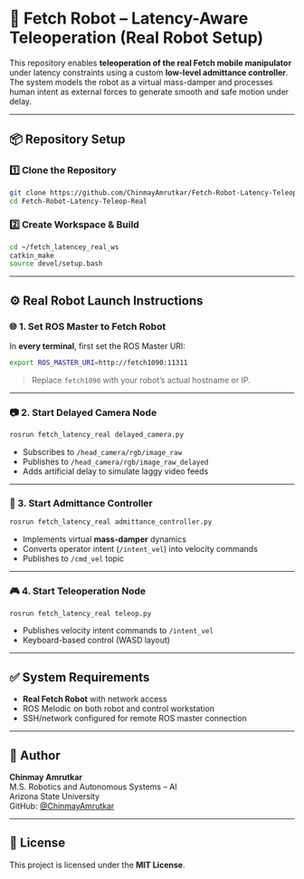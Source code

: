 # 🤖 Fetch Robot – Latency-Aware Teleoperation (Real Robot Setup)

This repository enables **teleoperation of the real Fetch mobile manipulator** under latency constraints using a custom **low-level admittance controller**. The system models the robot as a virtual mass-damper and processes human intent as external forces to generate smooth and safe motion under delay.

---

## 📦 Repository Setup

### 1️⃣ Clone the Repository

```bash
git clone https://github.com/ChinmayAmrutkar/Fetch-Robot-Latency-Teleop-Real.git
cd Fetch-Robot-Latency-Teleop-Real
```

### 2️⃣ Create Workspace & Build

```bash
cd ~/fetch_latencey_real_ws
catkin_make
source devel/setup.bash
```

---

## ⚙️ Real Robot Launch Instructions

### 🌐 1. Set ROS Master to Fetch Robot

In **every terminal**, first set the ROS Master URI:

```bash
export ROS_MASTER_URI=http://fetch1090:11311
```

> Replace `fetch1090` with your robot’s actual hostname or IP.

---

### 📷 2. Start Delayed Camera Node

```bash
rosrun fetch_latency_real delayed_camera.py


```

- Subscribes to `/head_camera/rgb/image_raw`
- Publishes to `/head_camera/rgb/image_raw_delayed`
- Adds artificial delay to simulate laggy video feeds

---

### 🧠 3. Start Admittance Controller

```bash
rosrun fetch_latency_real admittance_controller.py

```

- Implements virtual **mass-damper** dynamics  
- Converts operator intent (`/intent_vel`) into velocity commands  
- Publishes to `/cmd_vel` topic

---

### 🎮 4. Start Teleoperation Node

```bash
rosrun fetch_latency_real teleop.py
```

- Publishes velocity intent commands to `/intent_vel`
- Keyboard-based control (WASD layout)

---

## ✅ System Requirements

- **Real Fetch Robot** with network access
- ROS Melodic on both robot and control workstation
- SSH/network configured for remote ROS master connection

---

## 🧠 Author

**Chinmay Amrutkar**  
M.S. Robotics and Autonomous Systems – AI  
Arizona State University  
GitHub: [@ChinmayAmrutkar](https://github.com/ChinmayAmrutkar)

---

## 📘 License

This project is licensed under the **MIT License**.
```

